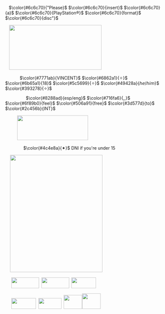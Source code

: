 ‎ ‎ ‎ $\color{#6c6c70}{"Please}$ $\color{#6c6c70}{insert}$  $\color{#6c6c70}{a}$  $\color{#6c6c70}{PlayStation®}$  $\color{#6c6c70}{format}$  $\color{#6c6c70}{disc"}$

ㅤ<img src="https://external-preview.redd.it/aEl0knHwivCjMMrMLVRKopxJjkuCvQunDLpE30kFDU0.gif?auto=webp&s=ba36eb0b5a3e764b2cad5f301edbd11d629a6558" width="300" height="145"/>

‎
‎‎ ‎ ‎ ‎ ‎‎ ‎ ‎ ‎ ‎ ‎  ‎  $\color{#7771ab}{VINCENT}$ 
$\color{#6862a1}{✧}$ 
$\color{#6b65a1}{18}$ 
$\color{#5c5699}{✧}$
$\color{#49428a}{𝘩𝘦/𝘩𝘪𝘮}$
$\color{#393278}{✧}$

‎ ‎ ‎ ‎ ‎‎ ‎ ‎ ‎ ‎ ‎‎ ‎ ‎ ‎ ‎ ‎  ‎  ‎ $\color{#8288ad}{esp/eng}$ $\color{#716fa6}{,,}$ 
‎‎
‎‎
$\color{#6f89b0}{feel}$ 
$\color{#506a91}{free}$
$\color{#3d577d}{to}$ 
$\color{#2c456b}{INT}$

‎ ‎ ‎ ‎‎ ‎ ‎  ‎‎ ‎ ‎ ‎ <img src="https://camo.githubusercontent.com/136dc6055224a02b56513f64ed67d556184874736a54435f0558257a9794ba1e/68747470733a2f2f7777772e616e61697467616d65732e636f6d2f77702d636f6e74656e742f75706c6f6164732f323032342f30322f6666372d6d6f6e6f672d616c62672d706f72742e706e67" width="230" height="80"/>  

‎‎
‎ ‎ ‎ ‎ ‎ ‎ ‎ ‎ ‎ ‎‎ ‎ ‎ ‎  ‎  $\color{#4c4e8a}{✦}$‎ 
DNI if you're under 15


‎  ‎ ‎ ‎ <img src="https://i.pinimg.com/736x/58/5e/b6/585eb6c3c519a845e5f55b5d590439ad.jpg" width="300" height="380"/>‎‎

‎ ‎ ‎ ‎ ‎ ‎<img src="https://camo.githubusercontent.com/b198a7750cdc0c1e21d116fb80a83e8ec6f610d43938b558fa1d23028e438147/68747470733a2f2f7374617469632e77696b69612e6e6f636f6f6b69652e6e65742f657366696e616c66616e746173792f696d616765732f302f30612f4c6f676f5f46696e616c5f46616e746173795f736167612e706e672f7265766973696f6e2f6c61746573743f63623d3230313830343031303433353431" width="90" height="35"/>‎‎ ‎  ‎ <img src="https://camo.githubusercontent.com/5d521e0cf56366e05034a923c46bd2f759353efd2552b75ac29a1694a83cffe1/68747470733a2f2f75706c6f61642e77696b696d656469612e6f72672f77696b6970656469612f636f6d6d6f6e732f322f32322f5265645f446561645f526564656d7074696f6e5f325f4c6f676f2e706e67" width="90" height="35"/>‎ ‎‎ ‎  <img src="https://camo.githubusercontent.com/f82aafe0f22735003dfbe52b5536245a72fa76d5513c51e23104d346a1228f9f/68747470733a2f2f7374617469632e77696b69612e6e6f636f6f6b69652e6e65742f6d756461652f696d616765732f382f38322f44616e67616e726f6e70615472696767657248617070794861766f634c6f676f2e706e672f7265766973696f6e2f6c61746573743f63623d3230313930393235303232373435" width="80" height="35"/>


‎ ‎ ‎ ‎ ‎ <img src="https://camo.githubusercontent.com/0dee1bc4db95da3f4e9649f2fdc15bec4d420750bb881078b80be50281a773e3/68747470733a2f2f75706c6f61642e77696b696d656469612e6f72672f77696b6970656469612f66722f652f65642f4b696e67646f6d5f4865617274735f4c6f676f2e706e67" width="80" height="35"/>‎ ‎ ‎ <img src="https://upload.wikimedia.org/wikipedia/commons/f/fd/Detroit-become-human-logo.png" width="75" height="35"/>‎ ‎ ‎ ‎ <img src="https://camo.githubusercontent.com/868d5525becd3bdffef32431ce00482cab58bff6337615dc89246d92443d7877/68747470733a2f2f692e67696665722e636f6d2f6f726967696e2f63352f63356339313130353637303736306339313432333866343439653134343132325f773230302e676966" width="60" height="45"/>‎<img src="https://camo.githubusercontent.com/578ea6afd62cefed81c828677d3642a2b378ae9424e62447cb6127835737a622/68747470733a2f2f696d616765732d6578742d312e646973636f72646170702e6e65742f65787465726e616c2f574144357471674f372d5148314a57325f66712d5a55317a6f69655336366c7750656331736256535857302f68747470732f692e67696665722e636f6d2f5a4e65612e676966" width="60" height="50"/>   


<!--
**SEPHlR0TH/SEPHlR0TH** is a ✨ _special_ ✨ repository because its `README.md` (this file) appears on your GitHub profile.


